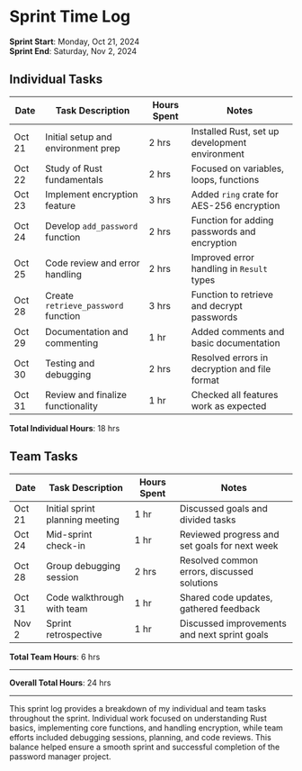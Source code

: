 # Sprint Time Log
**Sprint Start**: Monday, Oct 21, 2024  
**Sprint End**: Saturday, Nov 2, 2024  

## Individual Tasks

| Date       | Task Description                 | Hours Spent | Notes                                         |
|------------|----------------------------------|-------------|-----------------------------------------------|
| Oct 21     | Initial setup and environment prep | 2 hrs       | Installed Rust, set up development environment |
| Oct 22     | Study of Rust fundamentals        | 2 hrs       | Focused on variables, loops, functions         |
| Oct 23     | Implement encryption feature      | 3 hrs       | Added `ring` crate for AES-256 encryption      |
| Oct 24     | Develop `add_password` function   | 2 hrs       | Function for adding passwords and encryption   |
| Oct 25     | Code review and error handling    | 2 hrs       | Improved error handling in `Result` types      |
| Oct 28     | Create `retrieve_password` function | 3 hrs       | Function to retrieve and decrypt passwords     |
| Oct 29     | Documentation and commenting      | 1 hr        | Added comments and basic documentation         |
| Oct 30     | Testing and debugging             | 2 hrs       | Resolved errors in decryption and file format  |
| Oct 31     | Review and finalize functionality | 1 hr        | Checked all features work as expected          |

**Total Individual Hours**: 18 hrs

## Team Tasks

| Date       | Task Description                 | Hours Spent | Notes                                         |
|------------|----------------------------------|-------------|-----------------------------------------------|
| Oct 21     | Initial sprint planning meeting  | 1 hr        | Discussed goals and divided tasks             |
| Oct 24     | Mid-sprint check-in              | 1 hr        | Reviewed progress and set goals for next week |
| Oct 28     | Group debugging session          | 2 hrs       | Resolved common errors, discussed solutions   |
| Oct 31     | Code walkthrough with team       | 1 hr        | Shared code updates, gathered feedback        |
| Nov 2      | Sprint retrospective             | 1 hr        | Discussed improvements and next sprint goals  |

**Total Team Hours**: 6 hrs

---

**Overall Total Hours**: 24 hrs

---

This sprint log provides a breakdown of my individual and team tasks throughout the sprint. Individual work focused on understanding Rust basics, implementing core functions, and handling encryption, while team efforts included debugging sessions, planning, and code reviews. This balance helped ensure a smooth sprint and successful completion of the password manager project.
